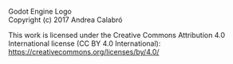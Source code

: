 Godot Engine Logo <br>
Copyright (c) 2017 Andrea Calabró

This work is licensed under the Creative Commons Attribution 4.0 International
license (CC BY 4.0 International): https://creativecommons.org/licenses/by/4.0/
